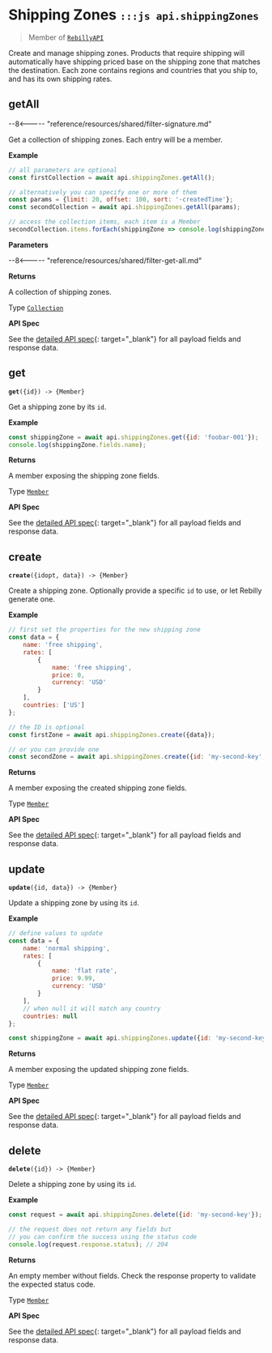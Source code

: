 # Shipping Zones <small>`:::js api.shippingZones`</small>

> Member of [`RebillyAPI`][goto-rebillyapi]

Create and manage shipping zones. Products that require shipping will automatically have shipping priced base on the shipping zone that matches the destination. Each zone contains regions and countries that you ship to, and has its own shipping rates.


## getAll

--8<----- "reference/resources/shared/filter-signature.md"

Get a collection of shipping zones. Each entry will be a member.


**Example**

```js
// all parameters are optional
const firstCollection = await api.shippingZones.getAll();

// alternatively you can specify one or more of them
const params = {limit: 20, offset: 100, sort: '-createdTime'}; 
const secondCollection = await api.shippingZones.getAll(params);

// access the collection items, each item is a Member
secondCollection.items.forEach(shippingZone => console.log(shippingZone.fields.name));
```

**Parameters**


--8<----- "reference/resources/shared/filter-get-all.md"


**Returns**

A collection of shipping zones.

Type [`Collection`][goto-collection]


**API Spec**

See the [detailed API spec][1]{: target="_blank"} for all payload fields and response data.

## get
<div class="method"><code><strong>get</strong>({<span class="prop">id</span>}) -> <span class="return">{Member}</span></code></div>

Get a shipping zone by its `id`.


**Example**

```js
const shippingZone = await api.shippingZones.get({id: 'foobar-001'});
console.log(shippingZone.fields.name);
```


**Returns**

A member exposing the shipping zone fields.

Type [`Member`][goto-member]


**API Spec**

See the [detailed API spec][2]{: target="_blank"} for all payload fields and response data.

## create
<div class="method"><code><strong>create</strong>({<span class="prop">id</span><span class="optional" title="optional">opt</span>, <span class="prop">data</span>}) -> <span class="return">{Member}</span></code></div>

Create a shipping zone. Optionally provide a specific `id` to use, or let Rebilly generate one.

**Example**

```js
// first set the properties for the new shipping zone
const data = {
    name: 'free shipping',
    rates: [
        {
            name: 'free shipping',
            price: 0,
            currency: 'USD'
        }
    ],
    countries: ['US']
};

// the ID is optional
const firstZone = await api.shippingZones.create({data});

// or you can provide one
const secondZone = await api.shippingZones.create({id: 'my-second-key', data});
```


**Returns**

A member exposing the created shipping zone fields.

Type [`Member`][goto-member]


**API Spec**

See the [detailed API spec][3]{: target="_blank"} for all payload fields and response data.

## update
<div class="method"><code><strong>update</strong>({<span class="prop">id</span>, <span class="prop">data</span>}) -> <span class="return">{Member}</span></code></div>

Update a shipping zone by using its `id`. 


**Example**

```js
// define values to update
const data = {
    name: 'normal shipping',
    rates: [
        {
            name: 'flat rate',
            price: 9.99,
            currency: 'USD'
        }
    ],
    // when null it will match any country
    countries: null
};

const shippingZone = await api.shippingZones.update({id: 'my-second-key', data});
```


**Returns**

A member exposing the updated shipping zone fields.

Type [`Member`][goto-member]


**API Spec**

See the [detailed API spec][3]{: target="_blank"} for all payload fields and response data.

## delete
<div class="method"><code><strong>delete</strong>({<span class="prop">id</span>}) -> <span class="return">{Member}</span></code></div>

Delete a shipping zone by using its `id`.


**Example**

```js
const request = await api.shippingZones.delete({id: 'my-second-key'});

// the request does not return any fields but
// you can confirm the success using the status code
console.log(request.response.status); // 204
```


**Returns**

An empty member without fields. Check the response property to validate the expected status code.

Type [`Member`][goto-member]


**API Spec**

See the [detailed API spec][4]{: target="_blank"} for all payload fields and response data.

[goto-rebillyapi]: ../rebilly-api
[goto-collection]: ../types/collection
[goto-member]: ../types/member
[1]: https://rebilly.github.io/RebillyAPI/#tag/Shipping-Zones%2Fpaths%2F~1shipping-zones%2Fget
[2]: https://rebilly.github.io/RebillyAPI/#tag/Shipping-Zones%2Fpaths%2F~1shipping-zones~1%7Bid%7D%2Fget
[3]: https://rebilly.github.io/RebillyAPI/#tag/Shipping-Zones%2Fpaths%2F~1shipping-zones~1%7Bid%7D%2Fput
[4]: https://rebilly.github.io/RebillyAPI/#tag/Shipping-Zones%2Fpaths%2F~1shipping-zones~1%7Bid%7D%2Fdelete
